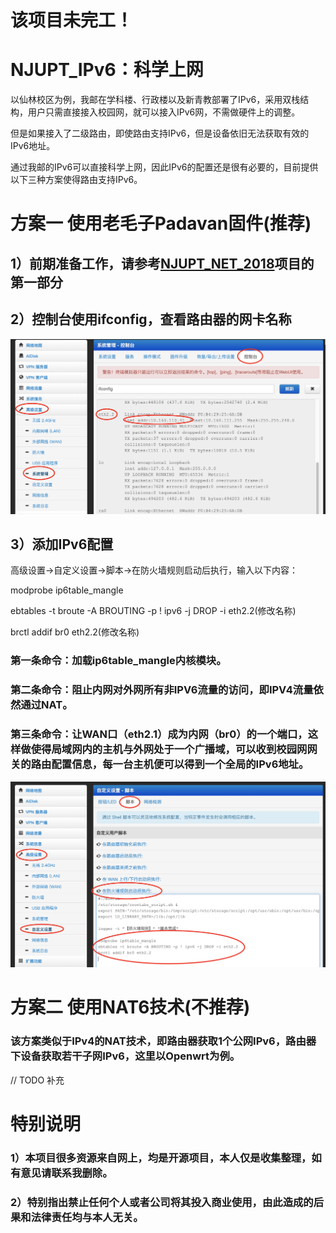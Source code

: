# 该项目未完工！

# NJUPT_IPv6：科学上网

以仙林校区为例，我邮在学科楼、行政楼以及新青教部署了IPv6，采用双栈结构，用户只需直接接入校园网，就可以接入IPv6网，不需做硬件上的调整。

但是如果接入了二级路由，即使路由支持IPv6，但是设备依旧无法获取有效的IPv6地址。

通过我邮的IPv6可以直接科学上网，因此IPv6的配置还是很有必要的，目前提供以下三种方案使得路由支持IPv6。

# 方案一 使用老毛子Padavan固件(推荐)

## 1）前期准备工作，请参考[NJUPT_NET_2018](https://github.com/kaijianyi/NJUPT_NET_2018)项目的第一部分

## 2）控制台使用ifconfig，查看路由器的网卡名称

![image](/images/padavan/Padavan控制台.png)

## 3）添加IPv6配置

高级设置->自定义设置->脚本->在防火墙规则启动后执行，输入以下内容：

modprobe ip6table_mangle

ebtables -t broute -A BROUTING -p ! ipv6 -j DROP -i eth2.2(修改名称)

brctl addif br0 eth2.2(修改名称)

### 第一条命令：加载ip6table_mangle内核模块。
### 第二条命令：阻止内网对外网所有非IPV6流量的访问，即IPV4流量依然通过NAT。
### 第三条命令：让WAN口（eth2.1）成为内网（br0）的一个端口，这样做使得局域网内的主机与外网处于一个广播域，可以收到校园网网关的路由配置信息，每一台主机便可以得到一个全局的IPv6地址。

![image](/images/padavan/Padavan添加配置.png)

# 方案二 使用NAT6技术(不推荐)
### 该方案类似于IPv4的NAT技术，即路由器获取1个公网IPv6，路由器下设备获取若干子网IPv6，这里以Openwrt为例。

// TODO 补充

# 特别说明

### 1）本项目很多资源来自网上，均是开源项目，本人仅是收集整理，如有意见请联系我删除。

### 2）特别指出禁止任何个人或者公司将其投入商业使用，由此造成的后果和法律责任均与本人无关。
